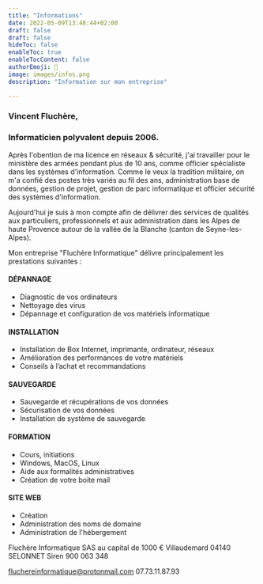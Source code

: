 ```yaml
---
title: "Informations"
date: 2022-05-09T13:48:44+02:00
draft: false
draft: false
hideToc: false
enableToc: true
enableTocContent: false
authorEmoji: 👻
image: images/infos.png
description: "Information sur mon entreprise"

---
```


### Vincent Fluchère,

### Informaticien polyvalent depuis 2006.

Après l'obention de ma licence en réseaux & sécurité, j'ai travailler pour le ministère des armées pendant plus de 10 ans, comme officier spécialiste dans les systèmes d'information. 
Comme le veux la tradition militaire, on m'a confié des postes très variés au fil des ans, administration base de données, gestion de projet, gestion de parc informatique et officier sécurité des systèmes d'information. 

Aujourd'hui je suis à mon compte afin de délivrer des services de qualités aux particuliers, professionnels et aux administration dans les Alpes de haute Provence autour de la vallée de la Blanche (canton de Seyne-les-Alpes).

Mon entreprise "Fluchère Informatique" délivre principalement les prestations suivantes :

#### DÉPANNAGE
-   Diagnostic de vos ordinateurs
-   Nettoyage des virus
-   Dépannage et configuration de vos matériels informatique

#### INSTALLATION
-   Installation de Box Internet, imprimante, ordinateur, réseaux
-   Amélioration des performances de votre matériels
-   Conseils à l’achat et recommandations

#### SAUVEGARDE
-   Sauvegarde et récupérations de vos données
-   Sécurisation de vos données
-   Installation de système de sauvegarde

#### FORMATION
-   Cours, initiations
-   Windows, MacOS, Linux
-   Aide aux formalités administratives
-   Création de votre boite mail

#### SITE WEB
-   Création 
-   Administration des noms de domaine
-   Administration de l'hébergement

Fluchère Informatique
SAS au capital de 1000 €
Villaudemard 04140 SELONNET
Siren 900 063 348

[fluchereinformatique@protonmail.com](mailto:fluchere.informatique@protonmail.com)
07.73.11.87.93